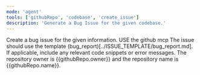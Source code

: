 ```yaml
---
mode: 'agent'
tools: ['githubRepo', 'codebase', 'create_issue']
description: 'Generate a Bug Issue for the given codebase.'
---
```


Create a bug issue for the given information. USE the github mcp The issue should use the template (bug_report)[../ISSUE_TEMPLATE/bug_report.md]. If applicable, include any relevant code snippets or error messages.
The repository owner is {{githubRepo.owner}} and the repository name is {{githubRepo.name}}.